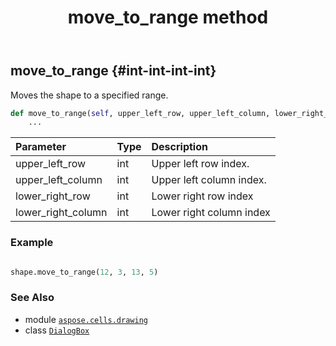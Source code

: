 ﻿---
title: move_to_range method
second_title: Aspose.Cells for Python via .NET API References
description: 
type: docs
weight: 160
url: /aspose.cells.drawing/dialogbox/move_to_range/
is_root: false
---

## move_to_range {#int-int-int-int}

Moves the shape to a specified range.



```python
def move_to_range(self, upper_left_row, upper_left_column, lower_right_row, lower_right_column):
    ...
```


| Parameter | Type | Description |
| :- | :- | :- |
| upper_left_row | int | Upper left row index. |
| upper_left_column | int | Upper left column index. |
| lower_right_row | int | Lower right row index |
| lower_right_column | int | Lower right column index |

### Example 


```python

shape.move_to_range(12, 3, 13, 5)

```



### See Also
* module [`aspose.cells.drawing`](../../)
* class [`DialogBox`](/cells/python-net/aspose.cells.drawing/dialogbox)
